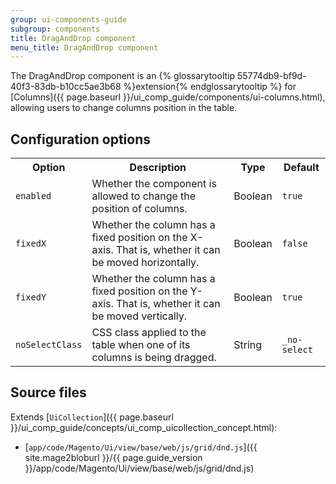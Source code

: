 ```yaml
---
group: ui-components-guide
subgroup: components
title: DragAndDrop component
menu_title: DragAndDrop component
---
```


The DragAndDrop component is an {% glossarytooltip 55774db9-bf9d-40f3-83db-b10cc5ae3b68 %}extension{% endglossarytooltip %} for [Columns]({{ page.baseurl }}/ui_comp_guide/components/ui-columns.html), allowing users to change columns position in the table.

## Configuration options

<table>
  <tr>
    <th>Option</th>
    <th>Description</th>
    <th>Type</th>
    <th>Default</th>
  </tr>
  <tr>
    <td><code>enabled</code></td>
    <td>Whether the component is allowed to change the position of columns.</td>
    <td>Boolean</td>
    <td><code>true</code></td>
  </tr>
  <tr>
    <td><code>fixedX</code></td>
    <td>Whether the column has a fixed position on the X-axis. That is, whether it can be moved horizontally.</td>
    <td>Boolean</td>
    <td><code>false</code></td>
  </tr>
  <tr>
    <td><code>fixedY</code></td>
    <td>Whether the column has a fixed position on the Y-axis. That is, whether it can be moved vertically.</td>
    <td>Boolean</td>
    <td><code>true</code></td>
  </tr>
  <tr>
    <td><code>noSelectClass</code></td>
    <td>CSS class applied to the table when one of its columns is being dragged.</td>
    <td>String</td>
    <td><code>_no-select</code></td>
  </tr>
</table>

## Source files

Extends [`UiCollection`]({{ page.baseurl }}/ui_comp_guide/concepts/ui_comp_uicollection_concept.html):

- [`app/code/Magento/Ui/view/base/web/js/grid/dnd.js`]({{ site.mage2bloburl }}/{{ page.guide_version }}/app/code/Magento/Ui/view/base/web/js/grid/dnd.js)